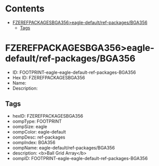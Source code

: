



Contents
========

* [FZEREFPACKAGESBGA356>eagle-default/ref-packages/BGA356](#fzerefpackagesbga356eagle-defaultref-packagesbga356)
	* [Tags](#tags)

# FZEREFPACKAGESBGA356>eagle-default/ref-packages/BGA356

- ID: FOOTPRINT-eagle-eagle-default-ref-packages-BGA356
- Hex ID: FZEREFPACKAGESBGA356
- Name: 
- Description: 

## Tags

- hexID: FZEREFPACKAGESBGA356
- oompType: FOOTPRINT
- oompSize: eagle
- oompColor: eagle-default
- oompDesc: ref-packages
- oompIndex: BGA356
- oompName: eagle-default/ref-packages/BGA356
- description: &lt;b&gt;Ball Grid Array&lt;/b&gt;
- oompID: FOOTPRINT-eagle-eagle-default-ref-packages-BGA356
